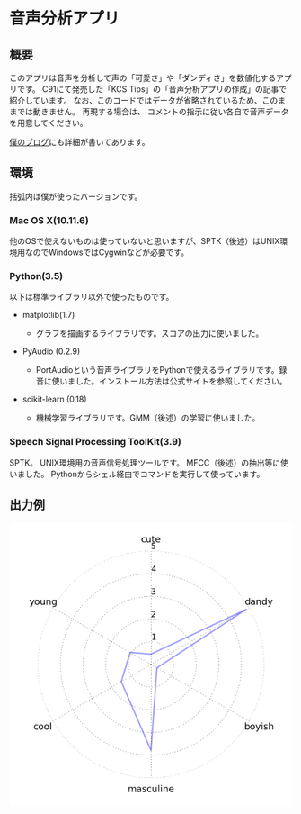 # 音声分析アプリ

## 概要

このアプリは音声を分析して声の「可愛さ」や「ダンディさ」を数値化するアプリです。
C91にて発売した「KCS Tips」の「音声分析アプリの作成」の記事で紹介しています。
なお、このコードではデータが省略されているため、このままでは動きません。
再現する場合は、
コメントの指示に従い各自で音声データを用意してください。

[僕のブログ](http://sesenosannko.hatenablog.com/entry/2016/11/16/132723)にも詳細が書いてあります。

## 環境

括弧内は僕が使ったバージョンです。

### Mac OS X(10.11.6)

他のOSで使えないものは使っていないと思いますが、SPTK（後述）はUNIX環境用なのでWindowsではCygwinなどが必要です。

### Python(3.5)

以下は標準ライブラリ以外で使ったものです。

* matplotlib(1.7)
    * グラフを描画するライブラリです。スコアの出力に使いました。

* PyAudio (0.2.9)
    * PortAudioという音声ライブラリをPythonで使えるライブラリです。録音に使いました。インストール方法は公式サイトを参照してください。

* scikit-learn (0.18)
    * 機械学習ライブラリです。GMM（後述）の学習に使いました。

### Speech Signal Processing ToolKit(3.9)

SPTK。
UNIX環境用の音声信号処理ツールです。
MFCC（後述）の抽出等に使いました。
Pythonからシェル経由でコマンドを実行して使っています。

## 出力例

![出力例](img/result.png)
